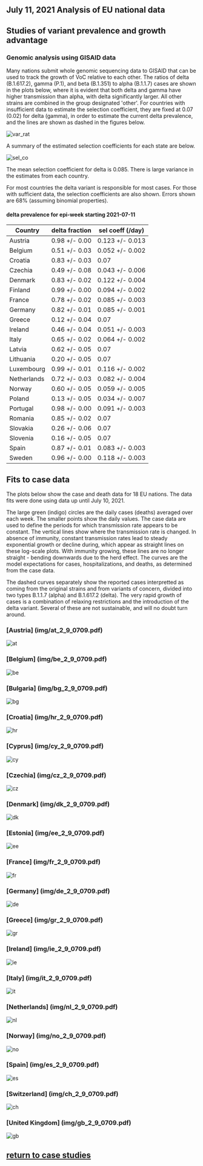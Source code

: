 ## July 11, 2021 Analysis of EU national data

## Studies of variant prevalence and growth advantage

### Genomic analysis using GISAID data

Many nations submit whole genomic sequencing data to GISAID that can be used to track the growth of VoC relative to each other.
The ratios of delta (B.1.617.2), gamma (P.1), and beta (B.1.351) to alpha (B.1.1.7)
cases are shown in the plots below, where it is evident that
both delta and gamma have higher transmission than alpha, with delta significantly larger.
All other strains are combined in the group designated 'other'.
For countries with insufficient data to estimate the selection coefficient,
they are fixed at 0.07 (0.02) for delta (gamma), in order to estimate the current
delta prevalence, and the lines are shown as dashed in the figures below.

![var_rat](img/eu_variant_ratios_20210711.png)

A summary of the estimated selection coefficients for each state are below.

![sel_co](img/eu_selection_coefficients_20210711.png)

The mean selection coefficient for delta is 0.085. There is large variance in the estimates from each country.

For most countries the delta variant is responsible for most cases.
For those with sufficient data, the selection coefficients are also shown.
Errors shown are 68% (assuming binomial properties).

#### delta prevalence for epi-week starting 2021-07-11

Country | delta fraction | sel coeff (/day)
---|---|---
Austria|0.98 +/- 0.00|0.123 +/- 0.013
Belgium|0.51 +/- 0.03|0.052 +/- 0.002
Croatia|0.83 +/- 0.03|0.07
Czechia|0.49 +/- 0.08|0.043 +/- 0.006
Denmark|0.83 +/- 0.02|0.122 +/- 0.004
Finland|0.99 +/- 0.00|0.094 +/- 0.002
France|0.78 +/- 0.02|0.085 +/- 0.003
Germany|0.82 +/- 0.01|0.085 +/- 0.001
Greece|0.12 +/- 0.04|0.07
Ireland|0.46 +/- 0.04|0.051 +/- 0.003
Italy|0.65 +/- 0.02|0.064 +/- 0.002
Latvia|0.62 +/- 0.05|0.07
Lithuania|0.20 +/- 0.05|0.07
Luxembourg|0.99 +/- 0.01|0.116 +/- 0.002
Netherlands|0.72 +/- 0.03|0.082 +/- 0.004
Norway|0.60 +/- 0.05|0.059 +/- 0.005
Poland|0.13 +/- 0.05|0.034 +/- 0.007
Portugal|0.98 +/- 0.00|0.091 +/- 0.003
Romania|0.85 +/- 0.02|0.07
Slovakia|0.26 +/- 0.06|0.07
Slovenia|0.16 +/- 0.05|0.07
Spain|0.87 +/- 0.01|0.083 +/- 0.003
Sweden|0.96 +/- 0.00|0.118 +/- 0.003

## Fits to case data

The plots below show the case and death data for 18 EU nations.
The data fits were done using data up until July 10, 2021.

The large green (indigo) circles are the daily cases (deaths) averaged over each week.
The smaller points show the daily values.
The case data are used to define the periods for which transmission rate appears to be constant.
The vertical lines show where the transmission rate is changed.
In absence of immunity, constant transmission rates
lead to steady exponential growth or decline during, which appear as straight lines on
these log-scale plots.
With immunity growing, these lines are no longer straight - bending downwards due to the herd effect.
The curves are the model expectations for cases, hospitalizations, and deaths, as determined from
the case data.

The dashed curves separately show the reported cases interpretted as coming
from the original strains and from variants of
concern, divided into two types B.1.1.7 (alpha) and B.1.617.2 (delta).
The very rapid growth of cases is a combination of relaxing restrictions and the introduction of the delta variant.
Several of these are not sustainable, and will no doubt turn around.


### [Austria] (img/at_2_9_0709.pdf)

![at](img/at_2_9_0709.png)

### [Belgium] (img/be_2_9_0709.pdf)

![be](img/be_2_9_0709.png)

### [Bulgaria] (img/bg_2_9_0709.pdf)

![bg](img/bg_2_9_0709.png)

### [Croatia] (img/hr_2_9_0709.pdf)

![hr](img/hr_2_9_0709.png)

### [Cyprus] (img/cy_2_9_0709.pdf)

![cy](img/cy_2_9_0709.png)

### [Czechia] (img/cz_2_9_0709.pdf)

![cz](img/cz_2_9_0709.png)

### [Denmark] (img/dk_2_9_0709.pdf)

![dk](img/dk_2_9_0709.png)

### [Estonia] (img/ee_2_9_0709.pdf)

![ee](img/ee_2_9_0709.png)

### [France] (img/fr_2_9_0709.pdf)

![fr](img/fr_2_9_0709.png)

### [Germany] (img/de_2_9_0709.pdf)

![de](img/de_2_9_0709.png)

### [Greece] (img/gr_2_9_0709.pdf)

![gr](img/gr_2_9_0709.png)

### [Ireland] (img/ie_2_9_0709.pdf)

![ie](img/ie_2_9_0709.png)

### [Italy] (img/it_2_9_0709.pdf)

![it](img/it_2_9_0709.png)

### [Netherlands] (img/nl_2_9_0709.pdf)

![nl](img/nl_2_9_0709.png)

### [Norway] (img/no_2_9_0709.pdf)

![no](img/no_2_9_0709.png)

### [Spain] (img/es_2_9_0709.pdf)

![es](img/es_2_9_0709.png)

### [Switzerland] (img/ch_2_9_0709.pdf)

![ch](img/ch_2_9_0709.png)

### [United Kingdom] (img/gb_2_9_0709.pdf)

![gb](img/gb_2_9_0709.png)


## [return to case studies](../index.md)

